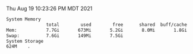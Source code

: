 Thu Aug 19 10:23:26 PM MDT 2021
```bash
System Memory
               total        used        free      shared  buff/cache   available
Mem:           7.7Gi       673Mi       5.2Gi       8.0Mi       1.8Gi       6.7Gi
Swap:          7.6Gi       149Mi       7.5Gi
System Storage
624M	.
```
```bash
